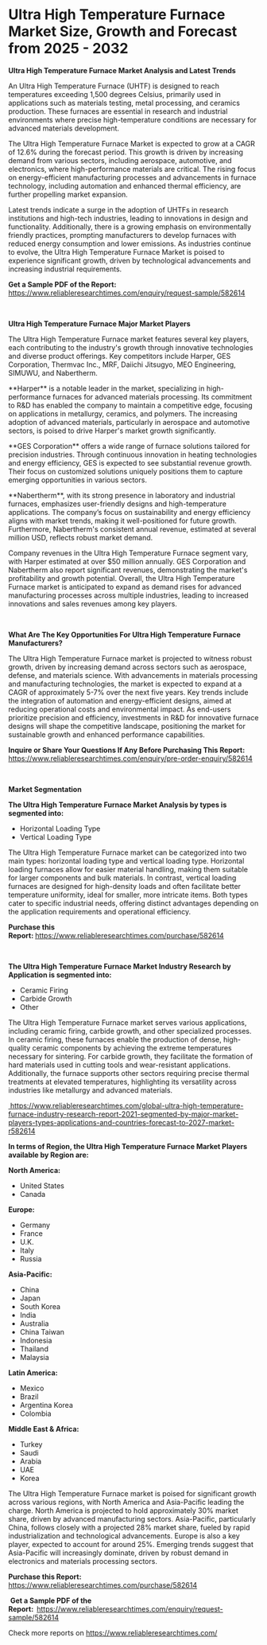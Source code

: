 <p><h1>Ultra High Temperature Furnace Market Size, Growth and Forecast from 2025 - 2032</h1></p><p><strong>Ultra High Temperature Furnace Market Analysis and Latest Trends</strong></p>
<p><p>An Ultra High Temperature Furnace (UHTF) is designed to reach temperatures exceeding 1,500 degrees Celsius, primarily used in applications such as materials testing, metal processing, and ceramics production. These furnaces are essential in research and industrial environments where precise high-temperature conditions are necessary for advanced materials development.</p><p>The Ultra High Temperature Furnace Market is expected to grow at a CAGR of 12.6% during the forecast period. This growth is driven by increasing demand from various sectors, including aerospace, automotive, and electronics, where high-performance materials are critical. The rising focus on energy-efficient manufacturing processes and advancements in furnace technology, including automation and enhanced thermal efficiency, are further propelling market expansion.</p><p>Latest trends indicate a surge in the adoption of UHTFs in research institutions and high-tech industries, leading to innovations in design and functionality. Additionally, there is a growing emphasis on environmentally friendly practices, prompting manufacturers to develop furnaces with reduced energy consumption and lower emissions. As industries continue to evolve, the Ultra High Temperature Furnace Market is poised to experience significant growth, driven by technological advancements and increasing industrial requirements.</p></p>
<p><strong>Get a Sample PDF of the Report:&nbsp;</strong> <a href="https://www.reliableresearchtimes.com/enquiry/request-sample/582614?utm_campaign=3028&utm_medium=2&utm_source=Github&utm_content=ia&utm_term=23032025&utm_id=ultra-high-temperature-furnace">https://www.reliableresearchtimes.com/enquiry/request-sample/582614</a></p>
<p>&nbsp;</p>
<p><strong>Ultra High Temperature Furnace Major Market Players</strong></p>
<p><p>The Ultra High Temperature Furnace market features several key players, each contributing to the industry's growth through innovative technologies and diverse product offerings. Key competitors include Harper, GES Corporation, Thermvac Inc., MRF, Daiichi Jitsugyo, MEO Engineering, SIMUWU, and Nabertherm.</p><p>**Harper** is a notable leader in the market, specializing in high-performance furnaces for advanced materials processing. Its commitment to R&D has enabled the company to maintain a competitive edge, focusing on applications in metallurgy, ceramics, and polymers. The increasing adoption of advanced materials, particularly in aerospace and automotive sectors, is poised to drive Harper's market growth significantly.</p><p>**GES Corporation** offers a wide range of furnace solutions tailored for precision industries. Through continuous innovation in heating technologies and energy efficiency, GES is expected to see substantial revenue growth. Their focus on customized solutions uniquely positions them to capture emerging opportunities in various sectors.</p><p>**Nabertherm**, with its strong presence in laboratory and industrial furnaces, emphasizes user-friendly designs and high-temperature applications. The company’s focus on sustainability and energy efficiency aligns with market trends, making it well-positioned for future growth. Furthermore, Nabertherm's consistent annual revenue, estimated at several million USD, reflects robust market demand.</p><p>Company revenues in the Ultra High Temperature Furnace segment vary, with Harper estimated at over $50 million annually. GES Corporation and Nabertherm also report significant revenues, demonstrating the market's profitability and growth potential. Overall, the Ultra High Temperature Furnace market is anticipated to expand as demand rises for advanced manufacturing processes across multiple industries, leading to increased innovations and sales revenues among key players.</p></p>
<p>&nbsp;</p>
<p><strong>What Are The Key Opportunities For Ultra High Temperature Furnace Manufacturers?</strong></p>
<p><p>The Ultra High Temperature Furnace market is projected to witness robust growth, driven by increasing demand across sectors such as aerospace, defense, and materials science. With advancements in materials processing and manufacturing technologies, the market is expected to expand at a CAGR of approximately 5-7% over the next five years. Key trends include the integration of automation and energy-efficient designs, aimed at reducing operational costs and environmental impact. As end-users prioritize precision and efficiency, investments in R&D for innovative furnace designs will shape the competitive landscape, positioning the market for sustainable growth and enhanced performance capabilities.</p></p>
<p><strong>Inquire or Share Your Questions If Any Before Purchasing This Report:</strong> <a href="https://www.reliableresearchtimes.com/enquiry/pre-order-enquiry/582614?utm_campaign=3028&utm_medium=2&utm_source=Github&utm_content=ia&utm_term=23032025&utm_id=ultra-high-temperature-furnace">https://www.reliableresearchtimes.com/enquiry/pre-order-enquiry/582614</a></p>
<p>&nbsp;</p>
<p><strong>Market Segmentation</strong></p>
<p><strong>The Ultra High Temperature Furnace Market Analysis by types is segmented into:</strong></p>
<p><ul><li>Horizontal Loading Type</li><li>Vertical Loading Type</li></ul></p>
<p><p>The Ultra High Temperature Furnace market can be categorized into two main types: horizontal loading type and vertical loading type. Horizontal loading furnaces allow for easier material handling, making them suitable for larger components and bulk materials. In contrast, vertical loading furnaces are designed for high-density loads and often facilitate better temperature uniformity, ideal for smaller, more intricate items. Both types cater to specific industrial needs, offering distinct advantages depending on the application requirements and operational efficiency.</p></p>
<p><strong>Purchase this Report:&nbsp;</strong><a href="https://www.reliableresearchtimes.com/purchase/582614?utm_campaign=3028&utm_medium=2&utm_source=Github&utm_content=ia&utm_term=23032025&utm_id=ultra-high-temperature-furnace">https://www.reliableresearchtimes.com/purchase/582614</a></p>
<p>&nbsp;</p>
<p><strong>The Ultra High Temperature Furnace Market Industry Research by Application is segmented into:</strong></p>
<p><ul><li>Ceramic Firing</li><li>Carbide Growth</li><li>Other</li></ul></p>
<p><p>The Ultra High Temperature Furnace market serves various applications, including ceramic firing, carbide growth, and other specialized processes. In ceramic firing, these furnaces enable the production of dense, high-quality ceramic components by achieving the extreme temperatures necessary for sintering. For carbide growth, they facilitate the formation of hard materials used in cutting tools and wear-resistant applications. Additionally, the furnace supports other sectors requiring precise thermal treatments at elevated temperatures, highlighting its versatility across industries like metallurgy and advanced materials.</p></p>
<p><a href="https://www.reliableresearchtimes.com/global-ultra-high-temperature-furnace-industry-research-report-2021-segmented-by-major-market-players-types-applications-and-countries-forecast-to-2027-market-r582614?utm_campaign=3028&utm_medium=2&utm_source=Github&utm_content=ia&utm_term=23032025&utm_id=ultra-high-temperature-furnace">&nbsp;https://www.reliableresearchtimes.com/global-ultra-high-temperature-furnace-industry-research-report-2021-segmented-by-major-market-players-types-applications-and-countries-forecast-to-2027-market-r582614</a></p>
<p><strong>In terms of Region, the Ultra High Temperature Furnace Market Players available by Region are:</strong></p>
<p>
    <p> <strong> North America: </strong>
        <ul>
            <li>United States</li>
            <li>Canada</li>
        </ul>
        </p> 
    <p> <strong> Europe: </strong>
        <ul>
            <li>Germany</li>
            <li>France</li>
            <li>U.K.</li>
            <li>Italy</li>
            <li>Russia</li>
        </ul>
        </p> 
    <p> <strong> Asia-Pacific: </strong>
        <ul>
            <li>China</li>
            <li>Japan</li>
            <li>South Korea</li>
            <li>India</li>
            <li>Australia</li>
            <li>China Taiwan</li>
            <li>Indonesia</li>
            <li>Thailand</li>
            <li>Malaysia</li>
        </ul>
        </p> 
    <p> <strong> Latin America: </strong>
        <ul>
            <li>Mexico</li>
            <li>Brazil</li>
            <li>Argentina Korea</li>
            <li>Colombia</li>
        </ul>
        </p> 
    <p> <strong> Middle East & Africa: </strong>
        <ul>
            <li>Turkey</li>
            <li>Saudi</li>
            <li>Arabia</li>
            <li>UAE</li>
            <li>Korea</li>
        </ul>
    </p>
    </p>
<p><p>The Ultra High Temperature Furnace market is poised for significant growth across various regions, with North America and Asia-Pacific leading the charge. North America is projected to hold approximately 30% market share, driven by advanced manufacturing sectors. Asia-Pacific, particularly China, follows closely with a projected 28% market share, fueled by rapid industrialization and technological advancements. Europe is also a key player, expected to account for around 25%. Emerging trends suggest that Asia-Pacific will increasingly dominate, driven by robust demand in electronics and materials processing sectors.</p></p>
<p><strong>Purchase this Report: </strong><a href="https://www.reliableresearchtimes.com/purchase/582614?utm_campaign=3028&utm_medium=2&utm_source=Github&utm_content=ia&utm_term=23032025&utm_id=ultra-high-temperature-furnace">https://www.reliableresearchtimes.com/purchase/582614</a></p>
<p>&nbsp;<strong>Get a Sample PDF of the Report:&nbsp;&nbsp;</strong><a href="https://www.reliableresearchtimes.com/enquiry/request-sample/582614?utm_campaign=3028&utm_medium=2&utm_source=Github&utm_content=ia&utm_term=23032025&utm_id=ultra-high-temperature-furnace">https://www.reliableresearchtimes.com/enquiry/request-sample/582614</a></p>
<p><strong></strong></p>
<p>Check more reports on <a href="https://www.reliableresearchtimes.com/?utm_campaign=3028&utm_medium=2&utm_source=Github&utm_content=ia&utm_term=23032025&utm_id=ultra-high-temperature-furnace">https://www.reliableresearchtimes.com/</a></p>